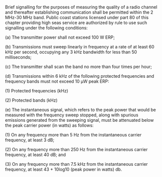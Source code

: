 Brief signalling for the purposes of measuring the quality of a radio channel and thereafter establishing communication shall be permitted within the 2 MHz-30 MHz band. Public coast stations licensed under part 80 of this chapter providing high seas service are authorized by rule to use such signalling under the following conditions:

(a) The transmitter power shall not exceed 100 W ERP;

(b) Transmissions must sweep linearly in frequency at a rate of at least 60 kHz per second, occupying any 3 kHz bandwidth for less than 50 milliseconds;

(c) The transmitter shall scan the band no more than four times per hour;

(d) Transmissions within 6 kHz of the following protected frequencies and frequency bands must not exceed 10 µW peak ERP:

(1) Protected frequencies (kHz)

(2) Protected bands (kHz)
              

(e) The instantaneous signal, which refers to the peak power that would be measured with the frequency sweep stopped, along with spurious emissions generated from the sweeping signal, must be attenuated below the peak carrier power (in watts) as follows:

(1) On any frequency more than 5 Hz from the instantaneous carrier frequency, at least 3 dB;

(2) On any frequency more than 250 Hz from the instantaneous carrier frequency, at least 40 dB; and

(3) On any frequency more than 7.5 kHz from the instantaneous carrier frequency, at least 43 + 10log10 (peak power in watts) db.

